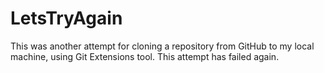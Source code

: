 # LetsTryAgain
This was another attempt for cloning a repository from GitHub to my local machine, using Git Extensions tool. This attempt has failed again. 
